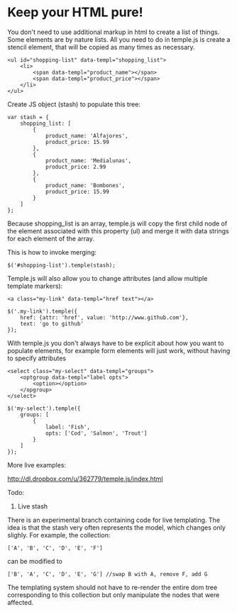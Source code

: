 Keep your HTML pure!
====================

You don't need to use additional markup in html to create a list of things. Some elements are by nature lists.
All you need to do in temple.js is create a stencil element, that will be copied as many times as necessary.

    <ul id="shopping-list" data-templ="shopping_list">
        <li>
            <span data-templ="product_name"></span>
            <span data-templ="product_price"></span>
        </li>
    </ul>

Create JS object (stash) to populate this tree:

    var stash = {
        shopping_list: [
            {
                product_name: 'Alfajores',
                product_price: 15.99
            },
            {
                product_name: 'Medialunas',
                product_price: 2.99
            },
            {
                product_name: 'Bombones',
                product_price: 15.99
            }
        ]
    };

Because shopping_list is an array, temple.js will copy the first child node of the element associated with this property (ul) and merge it with data strings for each element of the array.

This is how to invoke merging: 

    $('#shopping-list').temple(stash);

Temple.js will also allow you to change attributes (and allow multiple template markers):
	
	<a class="my-link" data-templ="href text"></a>
	
	$('.my-link').temple({
		href: {attr: 'href', value: 'http://www.github.com'},
		text: 'go to github'
	});

With temple.js you don't always have to be explicit about how you want to populate elements, for example form elements will just work, without having to specify attributes
	
	<select class="my-select" data-templ="groups">
		<optgroup data-templ="label opts">
			<option></option>
		</opgroup>
	</select>

	$('my-select').temple({
		groups: [
			{
				label: 'Fish',
				opts: ['Cod', 'Salmon', 'Trout']
			}
		]
	});
	

More live examples:

http://dl.dropbox.com/u/362779/temple.js/index.html
    
Todo:

1. Live stash

There is an experimental branch containing code for live templating. The idea is that the stash very often represents the model, which changes only slighly. For example, the collection:

	['A', 'B', 'C', 'D', 'E', 'F']

can be modified to 
	
	['B', 'A', 'C', 'D', 'E', 'G'] //swap B with A, remove F, add G
	
The templating system should not have to re-render the entire dom tree corresponding to this collection but only manipulate the nodes that were affected.






